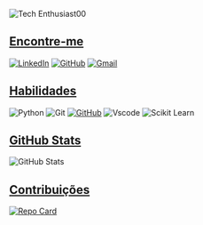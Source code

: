

![Tech Enthusiast00](https://github.com/dvpdsc/dvpdsc/assets/148638306/1c2ea75d-ab57-4e8d-9490-88633c94ab46)

## [Encontre-me](title_color=30A3DC) 
[![LinkedIn](https://img.shields.io/badge/LinkedIn-30A3DC?style=for-the-badge&logo=linkedin&logoColor=black)](https://www.linkedin.com/in/davi-chaves-319a1826b/)  [![GitHub](https://img.shields.io/badge/GitHub-30A3DC?style=for-the-badge&logo=github&logoColor=black)](https://github.com/dvpdsc) [![Gmail](https://img.shields.io/badge/Gmail-30A3DC?style=for-the-badge&logo=gmail&logoColor=black)](mailto:dvpdsc@gmail.com) 

## [Habilidades](title_color=30A3DC)
![Python](https://img.shields.io/badge/python-30A3DC?style=for-the-badge&logo=python&logoColor=black) ![Git](https://img.shields.io/badge/GIT-30A3DC?style=for-the-badge&logo=git&logoColor=black) [![GitHub](https://img.shields.io/badge/GitHub-30A3DC?style=for-the-badge&logo=github&logoColor=black)](https://github.com/dvpdsc) ![Vscode](https://img.shields.io/badge/Vscode-30A3DC?style=for-the-badge&logo=visual-studio-code&logoColor=black) ![Scikit Learn](https://img.shields.io/badge/ScikitLearn-30A3DC?style=for-the-badge&logo=scikitlearn&logoColor=black)

## [GitHub Stats](title_color=30A3DC)
![GitHub Stats](https://github-readme-stats.vercel.app/api?username=dvpdsc&theme=transparent&bg_color=000C&border_color=30A3DC&show_icons=true&icon_color=30A3DC&title_color=30A3DC&text_color=FFF) 


## [Contribuições](title_color=30A3DC)
[![Repo Card](https://github-readme-stats.vercel.app/api/pin/?username=dvpdsc&repo=dio-lab-open-source&bg_color=000&border_color=30A3DC&show_icons=true&icon_color=30A3DC&title_color=30A3DC&text_color=FFF)](https://github.com/dvpdsc/dio-lab-open-source)
